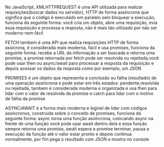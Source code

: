 No JavaScript, XMLHTTPREQUEST é uma API utilizada para realizar requisições(buscar dados no servidor), HTTP 
de forma assíncrona que significa que o código é executado em paralelo sem bloquear a execução, funciona da seguinte forma: 
você cria um objeto, abre uma requisição, evia essa requisição e processa a resposta, não é mais tão utilizado por não ser
moderno nem fácil

FETCH tambem é uma API que realiza requisições HTTP de forma assícrona, é considerada mais moderna, fácil e usa promises,
funciona da seguinte forma: recebe a URL da informação a ser buscada e retorna uma promise, a promise retornada por fetch
pode ser resolvida ou rejeitada,você pode usar then ou async/await para processar a resposta da requisição e depois
acessar os dados da resposta como por exemplo, um JSON

PROMISES é um objeto que representa a conclusão ou falha (resultado) de uma operação assíncrona e  pode estar em três estados: 
pendente,resolvida ou rejeitada, tambem é considerada moderna e organizada e usa then para lidar com o valor de
resolvida da promise e catch para lidar com o motivo de falha da promise

ASYNC/AWAIT é a forma mais moderna e legível de lidar com códigos assíncronos, construída sobre o conceito de promises,
funciona da seguinte forma: async torna uma função assíncrona, colocando async na frente de uma função você pode usar await dentro dela
e essa função sempre retorna uma promise, await espera a promise terminar, pausa a execução da função até o valor estar pronto
e depois continua normalmente, por fim pega o resultado com JSON e mostra no console
